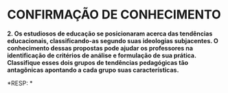 # CONFIRMAÇÃO DE CONHECIMENTO

**2. Os estudiosos de educação se posicionaram acerca das tendências educacionais, classificando-as segundo suas ideologias 
subjacentes. O conhecimento dessas propostas pode ajudar os professores na identificação de critérios de análise e 
formulação de sua prática. Classifique esses dois grupos de tendências pedagógicas tão antagônicas apontando a cada 
grupo suas características.**

*RESP: *
